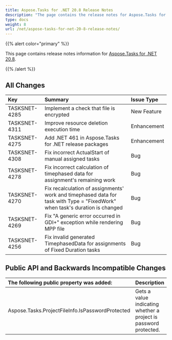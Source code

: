 ```yaml
---
title: Aspose.Tasks for .NET 20.8 Release Notes
description: "The page contains the release notes for Aspose.Tasks for .NET 20.8."
type: docs
weight: 8
url: /net/aspose-tasks-for-net-20-8-release-notes/
---
```


{{% alert color="primary" %}}

This page contains release notes information for [Aspose.Tasks for .NET 20.8](https://downloads.aspose.com/tasks/net/new-releases/-aspose.tasks-for-.net-20.8/).

{{% /alert %}}

## **All Changes**

|**Key**|**Summary**|**Issue Type**|
| :- | :- | :- |
|TASKSNET-4285|Implement a check that file is encrypted | New Feature |
|TASKSNET-4311|Improve resource deletion execution time | Enhancement |
|TASKSNET-4275|Add .NET 461 in Aspose.Tasks for .NET release packages | Enhancement |
|TASKSNET-4308|Fix incorrect ActualStart of manual assigned tasks |Bug |
|TASKSNET-4278|Fix incorrect calculation of timephased data for assignment's remaining work | Bug | 
|TASKSNET-4270|Fix recalculation of assignments' work and timephased data for task with Type = "FixedWork" when task's duration is changed | Bug |
|TASKSNET-4269|Fix "A generic error occurred in GDI+" exception while rendering MPP file | Bug | 
|TASKSNET-4256|Fix invalid generated TimephasedData for assignments of Fixed Duration tasks | Bug | 

## **Public API and Backwards Incompatible Changes**

|**The following public property was added:** | **Description** |
| :- | :- |
| Aspose.Tasks.ProjectFileInfo.IsPasswordProtected | Gets a value indicating whether a project is password protected. |
